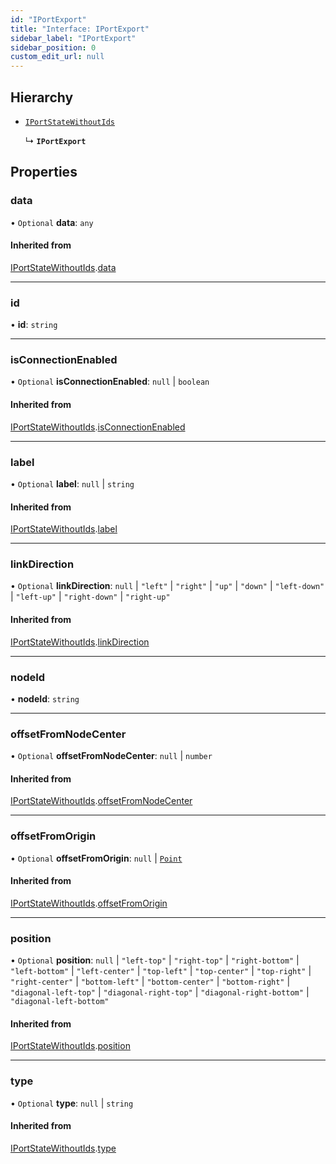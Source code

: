 ```yaml
---
id: "IPortExport"
title: "Interface: IPortExport"
sidebar_label: "IPortExport"
sidebar_position: 0
custom_edit_url: null
---
```


## Hierarchy

- [`IPortStateWithoutIds`](IPortStateWithoutIds.md)

  ↳ **`IPortExport`**

## Properties

### data

• `Optional` **data**: `any`

#### Inherited from

[IPortStateWithoutIds](IPortStateWithoutIds.md).[data](IPortStateWithoutIds.md#data)

___

### id

• **id**: `string`

___

### isConnectionEnabled

• `Optional` **isConnectionEnabled**: ``null`` \| `boolean`

#### Inherited from

[IPortStateWithoutIds](IPortStateWithoutIds.md).[isConnectionEnabled](IPortStateWithoutIds.md#isconnectionenabled)

___

### label

• `Optional` **label**: ``null`` \| `string`

#### Inherited from

[IPortStateWithoutIds](IPortStateWithoutIds.md).[label](IPortStateWithoutIds.md#label)

___

### linkDirection

• `Optional` **linkDirection**: ``null`` \| ``"left"`` \| ``"right"`` \| ``"up"`` \| ``"down"`` \| ``"left-down"`` \| ``"left-up"`` \| ``"right-down"`` \| ``"right-up"``

#### Inherited from

[IPortStateWithoutIds](IPortStateWithoutIds.md).[linkDirection](IPortStateWithoutIds.md#linkdirection)

___

### nodeId

• **nodeId**: `string`

___

### offsetFromNodeCenter

• `Optional` **offsetFromNodeCenter**: ``null`` \| `number`

#### Inherited from

[IPortStateWithoutIds](IPortStateWithoutIds.md).[offsetFromNodeCenter](IPortStateWithoutIds.md#offsetfromnodecenter)

___

### offsetFromOrigin

• `Optional` **offsetFromOrigin**: ``null`` \| [`Point`](../#point)

#### Inherited from

[IPortStateWithoutIds](IPortStateWithoutIds.md).[offsetFromOrigin](IPortStateWithoutIds.md#offsetfromorigin)

___

### position

• `Optional` **position**: ``null`` \| ``"left-top"`` \| ``"right-top"`` \| ``"right-bottom"`` \| ``"left-bottom"`` \| ``"left-center"`` \| ``"top-left"`` \| ``"top-center"`` \| ``"top-right"`` \| ``"right-center"`` \| ``"bottom-left"`` \| ``"bottom-center"`` \| ``"bottom-right"`` \| ``"diagonal-left-top"`` \| ``"diagonal-right-top"`` \| ``"diagonal-right-bottom"`` \| ``"diagonal-left-bottom"``

#### Inherited from

[IPortStateWithoutIds](IPortStateWithoutIds.md).[position](IPortStateWithoutIds.md#position)

___

### type

• `Optional` **type**: ``null`` \| `string`

#### Inherited from

[IPortStateWithoutIds](IPortStateWithoutIds.md).[type](IPortStateWithoutIds.md#type)
